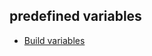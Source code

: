 ## predefined variables 
- [Build variables ](https://learn.microsoft.com/en-us/azure/devops/pipelines/build/variables?view=azure-devops&tabs=yaml#build-variables-devops-services)